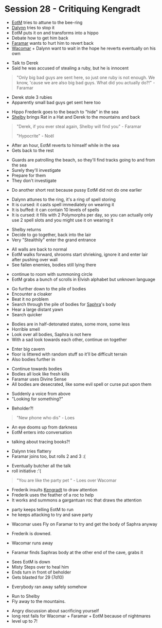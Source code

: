 # Session 28 - Critiquing Kengradt

- [EotM](https://bookstack.hemels.me/books/Darninia/page/eye-of-the-mountain) tries to attune to the bee-ring
- [Dalynn](https://bookstack.hemels.me/books/Darninia/page/dalynn-lathrana) tries to stop it
- EotM puts it on and transforms into a hippo
- Debate how to get him back
- [Faramar](https://bookstack.hemels.me/books/Darninia/page/faramar-illitris) wants to hurt him to revert back
- [Wacomar](https://bookstack.hemels.me/books/Darninia/page/wacomar-illitris) + Dalynn want to wait in the hope he reverts eventually on his own

+ Talk to Derek
+ Said he was accused of stealing a ruby, but he is innocent

> "Only big bad guys are sent here, so just one ruby is not enough. We know, 'cause we are also big bad guys. What did you actually do?!" - Faramar

- Derek stole 3 rubies
- Apparently small bad guys get sent here too

+ Hippo Frederik goes to the beach to "hide" in the sea
+ [Shelby](https://bookstack.hemels.me/books/Darninia/page/imnahofo-sgoma#Hofo%20Sgoma) brings Rat in a Hat and Derek to the mountains and back

> "Derek, if you ever steal again, Shelby will find you" - Faramar
>
> "Hypocrite" - Noël

- After an hour, EotM reverts to himself while in the sea
- Gets back to the rest

+ Guards are patrolling the beach, so they'll find tracks going to and from the sea
+ Surely they'll investigate
+ Prepare for them
+ They don't investigate

- Do another short rest because pussy EotM did not do one earlier

+ Dalynn attunes to the ring, it's a ring of spell storing
+ It is cursed: it casts spell immediately on wearing it
+ It is buffed: it can contain 10 levels of spells
+ It is cursed: it fills with 2 Polymorphs per day, so you can actually only use 2 spell slots and you might use it on wearing it

- Shelby returns
- Decide to go together, back into the lair
- Very "Stealthily" enter the grand entrance

+ All walls are back to normal
+ EotM walks forward, shrooms start shrieking, ignore it and enter lair after pushing over wall
+ See fallen enemies, bodies still lying there

- continue to room with summoning circle
- EotM grabs a bunch of scrolls in Elvish alphabet but unknown language

+ Go further down to the pile of bodies
+ Encounter a cloaker
+ Beat it no problem
+ Search through the pile of bodies for [Saphra](https://bookstack.hemels.me/books/Darninia/page/imnahofo-sgoma#Hofo%20Sgoma)'s body
+ Hear a large distant yawn
+ Search quicker

- Bodies are in half-detonated states, some more, some less
- Horrible smell
- Look over all bodies, Saphra is not here
- With a sad look towards each other, continue on together

+ Enter big cavern
+ floor is littered with random stuff so it'll be difficult terrain
+ Also bodies further in

- Continue towards bodies
- Bodies all look like fresh kills
- Faramar uses Divine Sense
- All bodies are desecrated, like some evil spell or curse put upon them

+ Suddenly a voice from above
+ "Looking for something?"

- Beholder?!

> "New phone who dis" - Loes

- An eye dooms up from darkness
- EotM enters into conversation

+ talking about tracing books?!

- Dalynn tries flattery
- Faramar joins too, but rolls 2 and 3 :(

+ Eventually butcher all the talk
+ roll initiative :'(

> "You are like the party pet " - Loes over Wacomar

- Frederik insults [Kengradt](https://bookstack.hemels.me/books/Darninia/page/imnahofo-sgoma#Surroundings) to draw attention
- Frederik uses the feather of a roc to help
- It works and summons a gargantuan roc that draws the attention

+ party keeps telling EotM to run
+ he keeps attacking to try and save party

- Wacomar uses Fly on Faramar to try and get the body of Saphra anyway

+ Frederik is downed.

- Wacomar runs away

+ Faramar finds Saphras body at the other end of the cave, grabs it

- Sees EotM is down
- Misty Steps over to heal him
- Ends turn in front of beholder
- Gets blasted for 29 (7d10)

+ Everybody ran away safely somehow

- Run to Shelby
- Fly away to the mountains.

+ Angry discussion about sacrificing yourself
+ long rest fails for Wacomar + Faramar + EotM because of nightmares
+ level up to 7!
